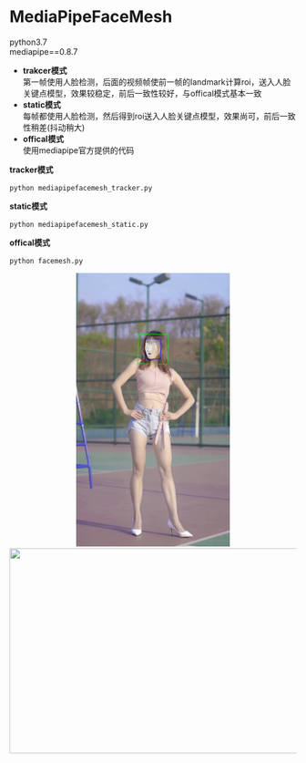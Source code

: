 # MediaPipeFaceMesh

python3.7  
mediapipe==0.8.7

* **trakcer模式**  
   第一帧使用人脸检测，后面的视频帧使前一帧的landmark计算roi，送入人脸关键点模型，效果较稳定，前后一致性较好，与offical模式基本一致
* **static模式**  
   每帧都使用人脸检测，然后得到roi送入人脸关键点模型，效果尚可，前后一致性稍差(抖动稍大)
* **offical模式**  
   使用mediapipe官方提供的代码


**tracker模式**
```
python mediapipefacemesh_tracker.py
```

**static模式**
```
python mediapipefacemesh_static.py
```

**offical模式**
```
python facemesh.py
```
<div align=center><img src="https://github.com/guker/MediaPipeFaceMesh/blob/main/demo.jpg" width=270 height=480><img src=src="https://github.com/guker/MediaPipeFaceMesh/blob/main/demo2.jpg" width=540 height=360></div>



